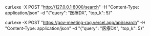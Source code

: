 curl.exe -X POST "http://127.0.0.1:8000/search" -H "Content-Type: application/json" -d "{\"query\": \"医療DX\", \"top_k\": 5}"

curl.exe -X POST "https://gov-meeting-rag.vercel.app/api/search" -H "Content-Type: application/json" -d "{\"query\": \"医療DX\", \"top_k\": 5}"

